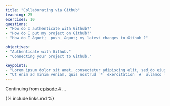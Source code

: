 ```yaml
---
title: "Collaborating via Github"
teaching: 25
exercises: 10
questions:
- "How do I authenticate with Github?"
- "How do I put my project on Github?"
- "How do I &quot; _push_ &quot; my latest changes to Github ?"

objectives:
- "Authenticate with Github."
- "Connecting your project to Github."

keypoints:
- "Lorem ipsum dolor sit amet, consectetur adipiscing elit, sed do eiusmod tempor `incididunt` ut labore (i.e. et dolore magna aliqua)."
- "Ut enim ad minim veniam, quis nostrud `*` exercitation `#` ullamco laboris nisi ut aliquip ex ea commodo consequat."
---
```


Continuing from [episode 4](../04-good-project/) ...

{% include links.md %}
